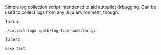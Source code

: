 Simple log collection script intendened to aid autopilot debugging.  Can be
used to collect logs from any Juju environment, though.

To run:

    ./collect-logs /path/log-file-name.tar.gz

To test:

    make test
